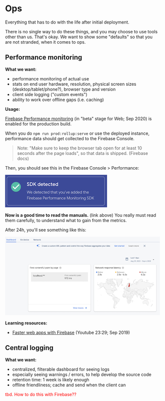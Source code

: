 # Ops

Everything that has to do with the life after initial deployment.

There is no single way to do these things, and you may choose to use tools other than us. That's okay. We want to show some "defaults" so that you are not stranded, when it comes to ops.


## Performance monitoring

**What we want:**

- performance monitoring of actual use
- stats on end user hardware, resolution, physical screen sizes (desktop/tablet/phone?), browser type and version
- client side logging ("custom events")
- ability to work over offline gaps (i.e. caching)

**Usage:**

[Firebase Performance monitoring](https://firebase.google.com/docs/perf-mon) (in "beta" stage for Web; Sep 2020) is enabled for the production build.

When you do `npm run prod:rollup:serve` or use the deployed instance, performance data should get collected to the Firebase Console.

>Note: "Make sure to keep the browser tab open for at least 10 seconds after the page loads", so that data is shipped. (Firebase docs)

Then, you should see this in the Firebase Console > Performance:

![](.images/sdk-detected.png)

**Now is a good time to read the manuals.** (link above) You really must read them carefully, to understand what to gain from the metrics.

After 24h, you'll see something like this:

![](.images/perf-dashboard.png)

<!--
**tbd. what is Performance Monitoring good for?**
-->

**Learning resources:**

- [Faster web apps with Firebase](https://www.youtube.com/watch?v=DHbVyRLkX4c) (Youtube 23:29; Sep 2019)

## Central logging

**What we want:**

- centralized, filterable dashboard for seeing logs
- especially seeing warnings / errors, to help develop the source code
- retention time: 1 week is likely enough
- offline friendliness; cache and send when the client can

<font color=red>tbd. How to do this with Firebase??</font>


<!--
## Analytics
-->


<!--
- Metrics
- Logging
- A/B testing
-->


<!--
## References

**tbd. actually good performance monitoring links**
-->

